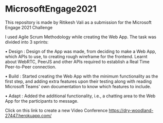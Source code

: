# MicrosoftEngage2021
This repository is made by Ritikesh Vali as a submission for the Microsoft Engage 2021 Challenge

I used Agile Scrum Methodology while creating the Web App.
The task was divided into 3 sprints: 

• Design :
  Design of the App was made, from deciding to make a Web App, which APIs to use, to creating rough wireframe for the frontend.
  Learnt about WebRTC, PeerJS and other APIs required to establish a Real Time Peer-to-Peer connection.

• Build :
  Started creating the Web App with the minimum functionality as the first step, and adding extra features upon their testing along with reading Microsoft Teams' own documentation to know which features to include.

• Adapt :
  Added the additional functionality, i.e., a chatting area to the Web App for the participants to message.
  
Click on this link to create a new Video Conference https://dry-woodland-27447.herokuapp.com/
